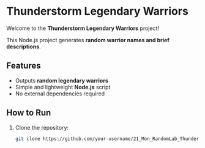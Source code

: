 # Thunderstorm Legendary Warriors

Welcome to the **Thunderstorm Legendary Warriors** project!

This Node.js project generates **random warrior names and brief descriptions**.

## Features
- Outputs **random legendary warriors**
- Simple and lightweight **Node.js** script
- No external dependencies required

## How to Run

1. Clone the repository:
   ```bash
   git clone https://github.com/your-username/21_Mon_RandomLab_Thunderstorm.git

